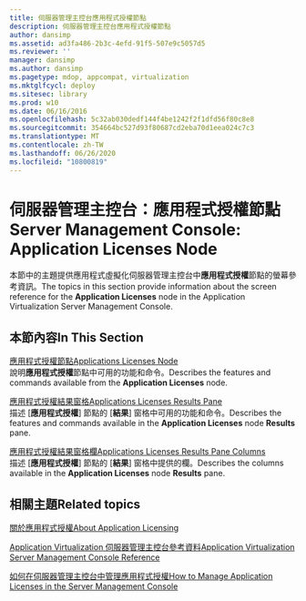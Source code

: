 ```yaml
---
title: 伺服器管理主控台應用程式授權節點
description: 伺服器管理主控台應用程式授權節點
author: dansimp
ms.assetid: ad3fa486-2b3c-4efd-91f5-507e9c5057d5
ms.reviewer: ''
manager: dansimp
ms.author: dansimp
ms.pagetype: mdop, appcompat, virtualization
ms.mktglfcycl: deploy
ms.sitesec: library
ms.prod: w10
ms.date: 06/16/2016
ms.openlocfilehash: 5c32ab030dedf144f4be1242f2f1dfd56f80c8e8
ms.sourcegitcommit: 354664bc527d93f80687cd2eba70d1eea024c7c3
ms.translationtype: MT
ms.contentlocale: zh-TW
ms.lasthandoff: 06/26/2020
ms.locfileid: "10800819"
---
```

# <span data-ttu-id="fc7fc-103">伺服器管理主控台：應用程式授權節點</span><span class="sxs-lookup"><span data-stu-id="fc7fc-103">Server Management Console: Application Licenses Node</span></span>


<span data-ttu-id="fc7fc-104">本節中的主題提供應用程式虛擬化伺服器管理主控台中**應用程式授權**節點的螢幕參考資訊。</span><span class="sxs-lookup"><span data-stu-id="fc7fc-104">The topics in this section provide information about the screen reference for the **Application Licenses** node in the Application Virtualization Server Management Console.</span></span>

## <span data-ttu-id="fc7fc-105">本節內容</span><span class="sxs-lookup"><span data-stu-id="fc7fc-105">In This Section</span></span>


<a href="" id="applications-licenses-node"></a>[<span data-ttu-id="fc7fc-106">應用程式授權節點</span><span class="sxs-lookup"><span data-stu-id="fc7fc-106">Applications Licenses Node</span></span>](applications-licenses-node.md)  
<span data-ttu-id="fc7fc-107">說明**應用程式授權**節點中可用的功能和命令。</span><span class="sxs-lookup"><span data-stu-id="fc7fc-107">Describes the features and commands available from the **Application Licenses** node.</span></span>

<a href="" id="applications-licenses-results-pane"></a>[<span data-ttu-id="fc7fc-108">應用程式授權結果窗格</span><span class="sxs-lookup"><span data-stu-id="fc7fc-108">Applications Licenses Results Pane</span></span>](applications-licenses-results-pane.md)  
<span data-ttu-id="fc7fc-109">描述 [**應用程式授權**] 節點的 [**結果**] 窗格中可用的功能和命令。</span><span class="sxs-lookup"><span data-stu-id="fc7fc-109">Describes the features and commands available in the **Application Licenses** node **Results** pane.</span></span>

<a href="" id="applications-licenses-results-pane-columns"></a>[<span data-ttu-id="fc7fc-110">應用程式授權結果窗格欄</span><span class="sxs-lookup"><span data-stu-id="fc7fc-110">Applications Licenses Results Pane Columns</span></span>](applications-licenses-results-pane-columns.md)  
<span data-ttu-id="fc7fc-111">描述 [**應用程式授權**] 節點的 [**結果**] 窗格中提供的欄。</span><span class="sxs-lookup"><span data-stu-id="fc7fc-111">Describes the columns available in the **Application Licenses** node **Results** pane.</span></span>

## <span data-ttu-id="fc7fc-112">相關主題</span><span class="sxs-lookup"><span data-stu-id="fc7fc-112">Related topics</span></span>


[<span data-ttu-id="fc7fc-113">關於應用程式授權</span><span class="sxs-lookup"><span data-stu-id="fc7fc-113">About Application Licensing</span></span>](about-application-licensing.md)

[<span data-ttu-id="fc7fc-114">Application Virtualization 伺服器管理主控台參考資料</span><span class="sxs-lookup"><span data-stu-id="fc7fc-114">Application Virtualization Server Management Console Reference</span></span>](application-virtualization-server-management-console-reference.md)

[<span data-ttu-id="fc7fc-115">如何在伺服器管理主控台中管理應用程式授權</span><span class="sxs-lookup"><span data-stu-id="fc7fc-115">How to Manage Application Licenses in the Server Management Console</span></span>](how-to-manage-application-licenses-in-the-server-management-console.md)

 

 





